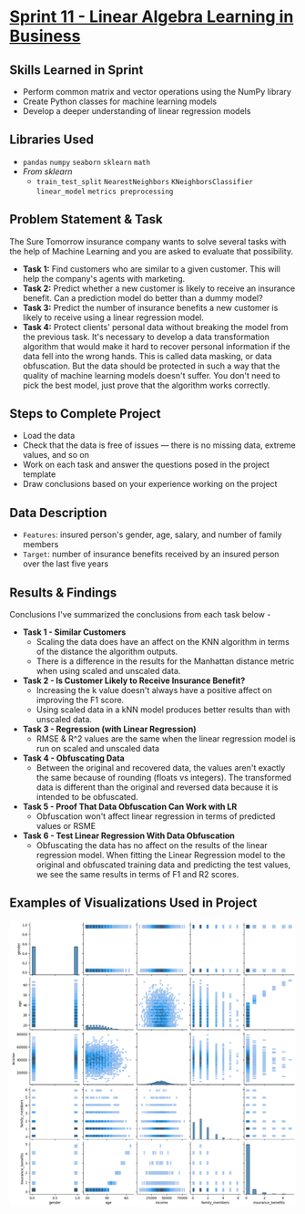 # [Sprint 11 - Linear Algebra Learning in Business](https://github.com/brandon-levan/TripleTen-Data-Science-Projects/blob/main/Sprint%2011%20-%20Linear%20Algebra/Sprint_11_Project.ipynb)

## Skills Learned in Sprint 
- Perform common matrix and vector operations using the NumPy library
- Create Python classes for machine learning models
- Develop a deeper understanding of linear regression models

## Libraries Used
 - `pandas` `numpy` `seaborn` `sklearn` `math`
 - *From sklearn*
    - `train_test_split` `NearestNeighbors` `KNeighborsClassifier` `linear_model` `metrics preprocessing`

## Problem Statement & Task
The Sure Tomorrow insurance company wants to solve several tasks with the help of Machine Learning and you are asked to evaluate that possibility.

- **Task 1:** Find customers who are similar to a given customer. This will help the company's agents with marketing.
- **Task 2:** Predict whether a new customer is likely to receive an insurance benefit. Can a prediction model do better than a dummy model?
- **Task 3:** Predict the number of insurance benefits a new customer is likely to receive using a linear regression model.
- **Task 4:** Protect clients' personal data without breaking the model from the previous task. It's necessary to develop a data transformation algorithm that would make it hard to recover personal information if the data fell into the wrong hands. This is called data masking, or data obfuscation. But the data should be protected in such a way that the quality of machine learning models doesn't suffer. You don't need to pick the best model, just prove that the algorithm works correctly.

## Steps to Complete Project
- Load the data
- Check that the data is free of issues — there is no missing data, extreme values, and so on
- Work on each task and answer the questions posed in the project template
- Draw conclusions based on your experience working on the project
   
## Data Description

- `Features`: insured person's gender, age, salary, and number of family members
- `Target`: number of insurance benefits received by an insured person over the last five years
  
## Results & Findings

Conclusions
I've summarized the conclusions from each task below -

- **Task 1 - Similar Customers**
   - Scaling the data does have an affect on the KNN algorithm in terms of the distance the algorithm outputs.
   - There is a difference in the results for the Manhattan distance metric when using scaled and unscaled data.<br>
- **Task 2 - Is Customer Likely to Receive Insurance Benefit?**
   - Increasing the k value doesn't always have a positive affect on improving the F1 score.
   - Using scaled data in a kNN model produces better results than with unscaled data.
- **Task 3 - Regression (with Linear Regression)**
   - RMSE & R^2 values are the same when the linear regression model is run on scaled and unscaled data
- **Task 4 - Obfuscating Data**
   - Between the original and recovered data, the values aren't exactly the same because of rounding (floats vs integers). The transformed data is different than the original and reversed data because it is intended to be obfuscated.
- **Task 5 - Proof That Data Obfuscation Can Work with LR**
   - Obfuscation won't affect linear regression in terms of predicted values or RSME
- **Task 6 - Test Linear Regression With Data Obfuscation**
   - Obfuscating the data has no affect on the results of the linear regression model. When fitting the Linear Regression model to the original and obfuscated training data and predicting the test values, we see the same results in terms of F1 and R2 scores.

## Examples of Visualizations Used in Project
![alt text](https://github.com/brandon-levan/TripleTen-Data-Science-Projects/blob/main/Sprint%2011%20-%20Linear%20Algebra/Assets/pairplot.png)

